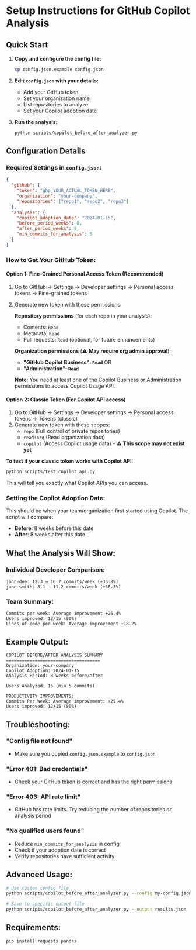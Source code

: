 # Setup Instructions for GitHub Copilot Analysis

## Quick Start

1. **Copy and configure the config file:**
   ```bash
   cp config.json.example config.json
   ```

2. **Edit `config.json` with your details:**
   - Add your GitHub token
   - Set your organization name
   - List repositories to analyze
   - Set your Copilot adoption date

3. **Run the analysis:**
   ```bash
   python scripts/copilot_before_after_analyzer.py
   ```

## Configuration Details

### Required Settings in `config.json`:

```json
{
  "github": {
    "token": "ghp_YOUR_ACTUAL_TOKEN_HERE",
    "organization": "your-company",
    "repositories": ["repo1", "repo2", "repo3"]
  },
  "analysis": {
    "copilot_adoption_date": "2024-01-15",
    "before_period_weeks": 8,
    "after_period_weeks": 8,
    "min_commits_for_analysis": 5
  }
}
```

### How to Get Your GitHub Token:

#### Option 1: Fine-Grained Personal Access Token (Recommended)
1. Go to GitHub → Settings → Developer settings → Personal access tokens → Fine-grained tokens
2. Generate new token with these permissions:
   
   **Repository permissions** (for each repo in your analysis):
   - Contents: `Read`
   - Metadata: `Read`
   - Pull requests: `Read` (optional, for future enhancements)
   
   **Organization permissions** (⚠️ **May require org admin approval**):
   - **"GitHub Copilot Business": `Read`** OR
   - **"Administration": `Read`**
   
   **Note**: You need at least one of the Copilot Business or Administration permissions to access Copilot Usage API.

#### Option 2: Classic Token (For Copilot API access)
1. Go to GitHub → Settings → Developer settings → Personal access tokens → Tokens (classic)
2. Generate new token with these scopes:
   - `repo` (Full control of private repositories)
   - `read:org` (Read organization data)
   - `copilot` (Access Copilot usage data) - **⚠️ This scope may not exist yet**

**To test if your classic token works with Copilot API:**
```bash
python scripts/test_copilot_api.py
```

This will tell you exactly what Copilot APIs you can access.

### Setting the Copilot Adoption Date:

This should be when your team/organization first started using Copilot. The script will compare:
- **Before**: 8 weeks before this date
- **After**: 8 weeks after this date

## What the Analysis Will Show:

### Individual Developer Comparison:
```
john-doe: 12.3 → 16.7 commits/week (+35.8%)
jane-smith: 8.1 → 11.2 commits/week (+38.3%)
```

### Team Summary:
```
Commits per week: Average improvement +25.4%
Users improved: 12/15 (80%)
Lines of code per week: Average improvement +18.2%
```

## Example Output:

```
COPILOT BEFORE/AFTER ANALYSIS SUMMARY
====================================
Organization: your-company
Copilot Adoption: 2024-01-15
Analysis Period: 8 weeks before/after

Users Analyzed: 15 (min 5 commits)

PRODUCTIVITY IMPROVEMENTS:
Commits Per Week: Average improvement: +25.4%
Users improved: 12/15 (80%)
```

## Troubleshooting:

### "Config file not found"
- Make sure you copied `config.json.example` to `config.json`

### "Error 401: Bad credentials"  
- Check your GitHub token is correct and has the right permissions

### "Error 403: API rate limit"
- GitHub has rate limits. Try reducing the number of repositories or analysis period

### "No qualified users found"
- Reduce `min_commits_for_analysis` in config
- Check if your adoption date is correct
- Verify repositories have sufficient activity

## Advanced Usage:

```bash
# Use custom config file
python scripts/copilot_before_after_analyzer.py --config my-config.json

# Save to specific output file  
python scripts/copilot_before_after_analyzer.py --output results.json
```

## Requirements:

```bash
pip install requests pandas
```